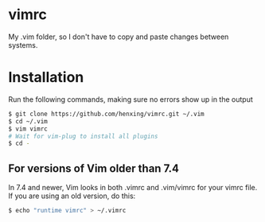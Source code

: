 # vimrc
My .vim folder, so I don't have to copy and paste changes between systems.

# Installation
Run the following commands, making sure no errors show up in the output

```bash
$ git clone https://github.com/henxing/vimrc.git ~/.vim
$ cd ~/.vim
$ vim vimrc
# Wait for vim-plug to install all plugins
$ cd -
```

## For versions of Vim older than 7.4
In 7.4 and newer, Vim looks in both .vimrc and .vim/vimrc for your vimrc file.
If you are using an old version, do this:

```bash
$ echo "runtime vimrc" > ~/.vimrc
```

